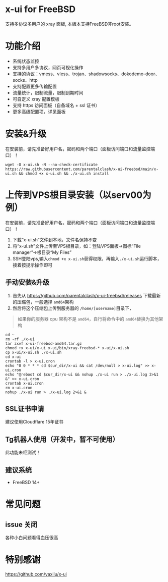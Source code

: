 # x-ui for FreeBSD

支持多协议多用户的 xray 面板, 本版本支持FreeBSD非root安装。

# 功能介绍

- 系统状态监控
- 支持多用户多协议，网页可视化操作
- 支持的协议：vmess、vless、trojan、shadowsocks、dokodemo-door、socks、http
- 支持配置更多传输配置
- 流量统计，限制流量，限制到期时间
- 可自定义 xray 配置模板
- 支持 https 访问面板（自备域名 + ssl 证书）
- 更多高级配置项，详见面板

# 安装&升级
在安装前，请先准备好用户名，密码和两个端口（面板访问端口和流量监控端口）！
```
wget -O x-ui.sh -N --no-check-certificate https://raw.githubusercontent.com/parentalclash/x-ui-freebsd/main/x-ui.sh && chmod +x x-ui.sh && ./x-ui.sh install
```
# 上传到VPS根目录安装（以serv00为例）
在安装前，请先准备好用户名，密码和两个端口（面板访问端口和流量监控端口）！
1. 下载“x-ui.sh”文件到本地，文件名保持不变
2. 将“x-ui.sh”文件上传至VPS根目录，如：登陆VPS面板→图标“File manager”→根目录“My Files”
3. SSH登陆vps,输入`chmod +x x-ui.sh`获得权限，再输入`./x-ui.sh`运行脚本，接着按提示操作即可

## 手动安装&升级

1. 首先从 https://github.com/parentalclash/x-ui-freebsd/releases 下载最新的压缩包，一般选择 `amd64`架构
2. 然后将这个压缩包上传到服务器的 `/home/[username]`目录下，

> 如果你的服务器 cpu 架构不是 `amd64`，自行将命令中的 `amd64`替换为其他架构

```
cd ~
rm -rf ./x-ui
tar zxvf x-ui-freebsd-amd64.tar.gz
chmod +x x-ui/x-ui x-ui/bin/xray-freebsd-* x-ui/x-ui.sh
cp x-ui/x-ui.sh ./x-ui.sh
cd x-ui
crontab -l > x-ui.cron
echo "0 0 * * * cd $cur_dir/x-ui && cat /dev/null > x-ui.log" >> x-ui.cron
echo "@reboot cd $cur_dir/x-ui && nohup ./x-ui run > ./x-ui.log 2>&1 &" >> x-ui.cron
crontab x-ui.cron
rm x-ui.cron
nohup ./x-ui run > ./x-ui.log 2>&1 &
```

## SSL证书申请

建议使用Cloudflare 15年证书

## Tg机器人使用（开发中，暂不可使用）

此功能未经测试！

## 建议系统

- FreeBSD 14+

# 常见问题

## issue 关闭

各种小白问题看得血压很高

# 特别感谢
https://github.com/vaxilu/x-ui

